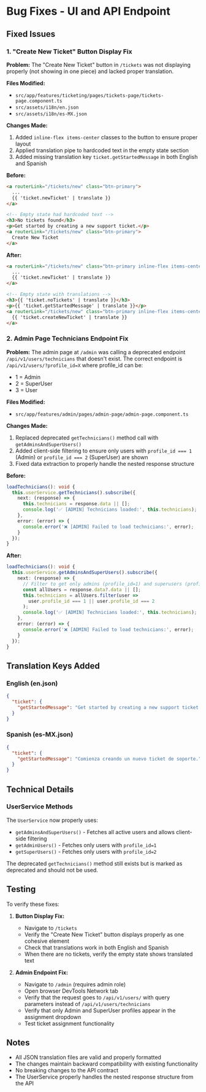 # Bug Fixes - UI and API Endpoint

## Fixed Issues

### 1. "Create New Ticket" Button Display Fix
**Problem:** The "Create New Ticket" button in `/tickets` was not displaying properly (not showing in one piece) and lacked proper translation.

**Files Modified:**
- `src/app/features/ticketing/pages/tickets-page/tickets-page.component.ts`
- `src/assets/i18n/en.json`
- `src/assets/i18n/es-MX.json`

**Changes Made:**
1. Added `inline-flex items-center` classes to the button to ensure proper layout
2. Applied translation pipe to hardcoded text in the empty state section
3. Added missing translation key `ticket.getStartedMessage` in both English and Spanish

**Before:**
```html
<a routerLink="/tickets/new" class="btn-primary">
  ...
  {{ 'ticket.newTicket' | translate }}
</a>

<!-- Empty state had hardcoded text -->
<h3>No tickets found</h3>
<p>Get started by creating a new support ticket.</p>
<a routerLink="/tickets/new" class="btn-primary">
  Create New Ticket
</a>
```

**After:**
```html
<a routerLink="/tickets/new" class="btn-primary inline-flex items-center">
  ...
  {{ 'ticket.newTicket' | translate }}
</a>

<!-- Empty state with translations -->
<h3>{{ 'ticket.noTickets' | translate }}</h3>
<p>{{ 'ticket.getStartedMessage' | translate }}</p>
<a routerLink="/tickets/new" class="btn-primary inline-flex items-center">
  {{ 'ticket.createNewTicket' | translate }}
</a>
```

### 2. Admin Page Technicians Endpoint Fix
**Problem:** The admin page at `/admin` was calling a deprecated endpoint `/api/v1/users/technicians` that doesn't exist. The correct endpoint is `/api/v1/users/?profile_id=X` where profile_id can be:
- 1 = Admin
- 2 = SuperUser
- 3 = User

**Files Modified:**
- `src/app/features/admin/pages/admin-page/admin-page.component.ts`

**Changes Made:**
1. Replaced deprecated `getTechnicians()` method call with `getAdminsAndSuperUsers()`
2. Added client-side filtering to ensure only users with `profile_id === 1` (Admin) or `profile_id === 2` (SuperUser) are shown
3. Fixed data extraction to properly handle the nested response structure

**Before:**
```typescript
loadTechnicians(): void {
  this.userService.getTechnicians().subscribe({
    next: (response) => {
      this.technicians = response.data || [];
      console.log('✅ [ADMIN] Technicians loaded:', this.technicians);
    },
    error: (error) => {
      console.error('❌ [ADMIN] Failed to load technicians:', error);
    }
  });
}
```

**After:**
```typescript
loadTechnicians(): void {
  this.userService.getAdminsAndSuperUsers().subscribe({
    next: (response) => {
      // Filter to get only admins (profile_id=1) and superusers (profile_id=2)
      const allUsers = response.data?.data || [];
      this.technicians = allUsers.filter(user => 
        user.profile_id === 1 || user.profile_id === 2
      );
      console.log('✅ [ADMIN] Technicians loaded:', this.technicians);
    },
    error: (error) => {
      console.error('❌ [ADMIN] Failed to load technicians:', error);
    }
  });
}
```

## Translation Keys Added

### English (en.json)
```json
{
  "ticket": {
    "getStartedMessage": "Get started by creating a new support ticket."
  }
}
```

### Spanish (es-MX.json)
```json
{
  "ticket": {
    "getStartedMessage": "Comienza creando un nuevo ticket de soporte."
  }
}
```

## Technical Details

### UserService Methods
The `UserService` now properly uses:
- `getAdminsAndSuperUsers()` - Fetches all active users and allows client-side filtering
- `getAdminUsers()` - Fetches only users with `profile_id=1`
- `getSuperUsers()` - Fetches only users with `profile_id=2`

The deprecated `getTechnicians()` method still exists but is marked as deprecated and should not be used.

## Testing

To verify these fixes:

1. **Button Display Fix:**
   - Navigate to `/tickets`
   - Verify the "Create New Ticket" button displays properly as one cohesive element
   - Check that translations work in both English and Spanish
   - When there are no tickets, verify the empty state shows translated text

2. **Admin Endpoint Fix:**
   - Navigate to `/admin` (requires admin role)
   - Open browser DevTools Network tab
   - Verify that the request goes to `/api/v1/users/` with query parameters instead of `/api/v1/users/technicians`
   - Verify that only Admin and SuperUser profiles appear in the assignment dropdown
   - Test ticket assignment functionality

## Notes

- All JSON translation files are valid and properly formatted
- The changes maintain backward compatibility with existing functionality
- No breaking changes to the API contract
- The UserService properly handles the nested response structure from the API
